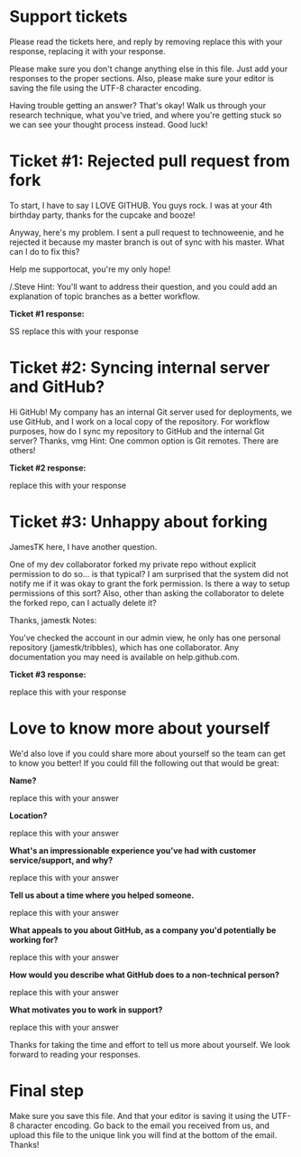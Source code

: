 # **Support tickets** 
Please read the tickets here, and reply by removing replace this with your response,
replacing it with your response.

Please make sure you don't change anything else in this file. Just add your responses to the
proper sections. Also, please make sure your editor is saving the file using the UTF-8
character encoding.

Having trouble getting an answer? That's okay! Walk us through your research technique,
what you've tried, and where you're getting stuck so we can see your thought process
instead.
Good luck!

# Ticket #1: Rejected pull request from fork

To start, I have to say I LOVE GITHUB. You guys rock. I was at your 4th birthday party,
thanks for the cupcake and booze!

Anyway, here's my problem. I sent a pull request to technoweenie, and he rejected it because
my master branch is out of sync with his master. What can I do to fix this?

Help me supportocat, you're my only hope!

/.Steve
Hint: You'll want to address their question, and you could add an explanation of topic
branches as a better workflow.

**Ticket #1 response:** 

SS replace this with your response

# Ticket #2: Syncing internal server and GitHub?
Hi GitHub! My company has an internal Git server used for deployments, we use GitHub,
and I work on a local copy of the repository. For workflow purposes, how do I sync my
repository to GitHub and the internal Git server?
Thanks,
vmg
Hint: One common option is Git remotes. There are others!

**Ticket #2 response:**

replace this with your response

# Ticket #3: Unhappy about forking

JamesTK here, I have another question.

One of my dev collaborator forked my private repo without explicit permission to do so... is
that typical? I am surprised that the system did not notify me if it was okay to grant the fork
permission. Is there a way to setup permissions of this sort? Also, other than asking the
collaborator to delete the forked repo, can I actually delete it?

Thanks, jamestk
Notes:

You've checked the account in our admin view, he only has one personal repository
(jamestk/tribbles), which has one collaborator. Any documentation you may need is available
on help.github.com.

**Ticket #3 response:**

replace this with your response

# Love to know more about yourself
We'd also love if you could share more about yourself so the team can get to know you
better! If you could fill the following out that would be great:

**Name?**

replace this with your answer

**Location?**

replace this with your answer

**What's an impressionable experience you've had with customer service/support, and why?**

replace this with your answer

**Tell us about a time where you helped someone.**

replace this with your answer

**What appeals to you about GitHub, as a company you'd potentially be working for?**

replace this with your answer

**How would you describe what GitHub does to a non-technical person?**

replace this with your answer

**What motivates you to work in support?**

replace this with your answer

Thanks for taking the time and effort to tell us more about yourself. We look forward to
reading your responses.
# Final step
Make sure you save this file. And that your editor is saving it using the UTF-8 character
encoding. Go back to the email you received from us, and upload this file to the unique link
you will find at the bottom of the email.
Thanks!
